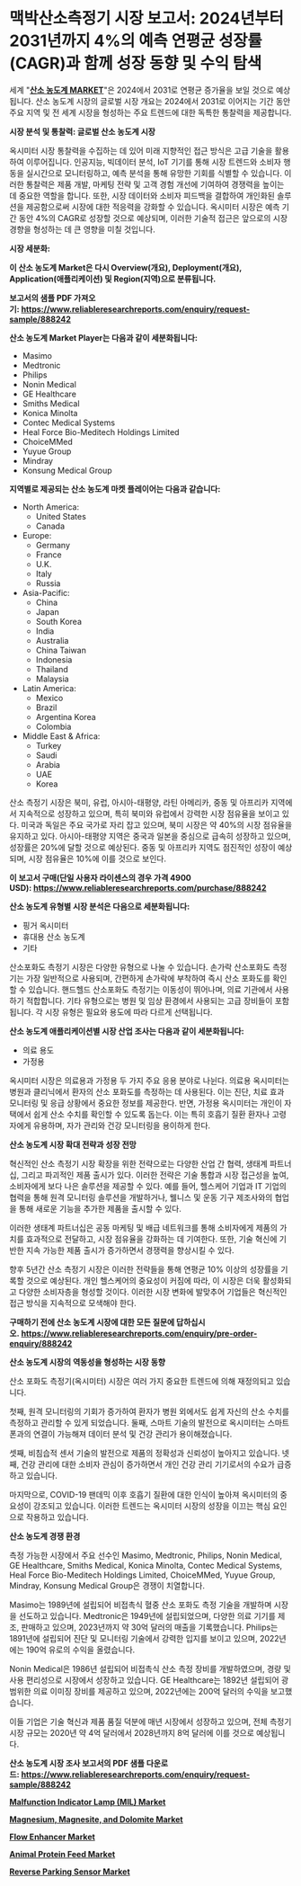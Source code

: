 <p><h1>맥박산소측정기 시장 보고서: 2024년부터 2031년까지 4%의 예측 연평균 성장률(CAGR)과 함께 성장 동향 및 수익 탐색</h1></p><p>세계 "<strong><a href="https://www.reliableresearchreports.com/oximeter-r888242?utm_campaign=106&utm_medium=8&utm_source=Github&utm_content=ia&utm_term=10122024&utm_id=oximeter">산소 농도계 MARKET</a></strong>"은 2024에서 2031로 연평균 증가율을 보일 것으로 예상됩니다. 산소 농도계 시장의 글로벌 시장 개요는 2024에서 2031로 이어지는 기간 동안 주요 지역 및 전 세계 시장을 형성하는 주요 트렌드에 대한 독특한 통찰력을 제공합니다.</p>
<p><strong>시장 분석 및 통찰력: 글로벌 산소 농도계 시장</strong></p>
<p><p>옥시미터 시장 통찰력을 수집하는 데 있어 미래 지향적인 접근 방식은 고급 기술을 활용하여 이루어집니다. 인공지능, 빅데이터 분석, IoT 기기를 통해 시장 트렌드와 소비자 행동을 실시간으로 모니터링하고, 예측 분석을 통해 유망한 기회를 식별할 수 있습니다. 이러한 통찰력은 제품 개발, 마케팅 전략 및 고객 경험 개선에 기여하여 경쟁력을 높이는 데 중요한 역할을 합니다. 또한, 시장 데이터와 소비자 피드백을 결합하여 개인화된 솔루션을 제공함으로써 시장에 대한 적응력을 강화할 수 있습니다. 옥시미터 시장은 예측 기간 동안 4%의 CAGR로 성장할 것으로 예상되며, 이러한 기술적 접근은 앞으로의 시장 경향을 형성하는 데 큰 영향을 미칠 것입니다.</p><a href="%7CAUTHORITHY_DOMAIN_URL%7C?utm_campaign=106&utm_medium=8&utm_source=Github&utm_content=ia&utm_term=10122024&utm_id=oximeter"></a></p>
<p><strong>시장 세분화:</strong></p>
<p><strong>이 산소 농도계 Market은 다시 Overview(개요), Deployment(개요), Application(애플리케이션) 및 Region(지역)으로 분류됩니다.</strong></p>
<p><strong>보고서의 샘플 PDF 가져오기:&nbsp;<a href="https://www.reliableresearchreports.com/enquiry/request-sample/888242?utm_campaign=106&utm_medium=8&utm_source=Github&utm_content=ia&utm_term=10122024&utm_id=oximeter">https://www.reliableresearchreports.com/enquiry/request-sample/888242</a></strong><strong></strong></p>
<p><strong>산소 농도계 Market Player는 다음과 같이 세분화됩니다:</strong></p>
<p><ul><li>Masimo</li><li>Medtronic</li><li>Philips</li><li>Nonin Medical</li><li>GE Healthcare</li><li>Smiths Medical</li><li>Konica Minolta</li><li>Contec Medical Systems</li><li>Heal Force Bio-Meditech Holdings Limited</li><li>ChoiceMMed</li><li>Yuyue Group</li><li>Mindray</li><li>Konsung Medical Group</li></ul></p>
<p><strong>지역별로 제공되는 산소 농도계 마켓 플레이어는 다음과 같습니다:</strong></p>
<p><ul>
    <li>
        North America:
        <ul>
            <li>United States</li>
            <li>Canada</li>
        </ul>
    </li>
    <li>
        Europe:
        <ul>
            <li>Germany</li>
            <li>France</li>
            <li>U.K.</li>
            <li>Italy</li>
            <li>Russia</li>
        </ul>
    </li>
    <li>
        Asia-Pacific:
        <ul>
            <li>China</li>
            <li>Japan</li>
            <li>South Korea</li>
            <li>India</li>
            <li>Australia</li>
            <li>China Taiwan</li>
            <li>Indonesia</li>
            <li>Thailand</li>
            <li>Malaysia</li>
        </ul>
    </li>
    <li>
        Latin America:
        <ul>
            <li>Mexico</li>
            <li>Brazil</li>
            <li>Argentina Korea</li>
            <li>Colombia</li>
        </ul>
    </li>
    <li>
        Middle East & Africa:
        <ul>
            <li>Turkey</li>
            <li>Saudi</li>
            <li>Arabia</li>
            <li>UAE</li>
            <li>Korea</li>
        </ul>
    </li>
    </ul></p>
<p><p>산소 측정기 시장은 북미, 유럽, 아시아-태평양, 라틴 아메리카, 중동 및 아프리카 지역에서 지속적으로 성장하고 있으며, 특히 북미와 유럽에서 강력한 시장 점유율을 보이고 있다. 미국과 독일은 주요 국가로 자리 잡고 있으며, 북미 시장은 약 40%의 시장 점유율을 유지하고 있다. 아시아-태평양 지역은 중국과 일본을 중심으로 급속히 성장하고 있으며, 성장률은 20%에 달할 것으로 예상된다.  중동 및 아프리카 지역도 점진적인 성장이 예상되며, 시장 점유율은 10%에 이를 것으로 보인다.</p></p>
<p><strong>이 보고서 구매(단일 사용자 라이센스의 경우 가격 4900 USD):&nbsp;<a href="https://www.reliableresearchreports.com/purchase/888242?utm_campaign=106&utm_medium=8&utm_source=Github&utm_content=ia&utm_term=10122024&utm_id=oximeter">https://www.reliableresearchreports.com/purchase/888242</a></strong></p>
<p><strong>산소 농도계 유형별 시장 분석은 다음으로 세분화됩니다:</strong></p>
<p><ul><li>핑거 옥시미터</li><li>휴대용 산소 농도계</li><li>기타</li></ul></p>
<p><p>산소포화도 측정기 시장은 다양한 유형으로 나눌 수 있습니다. 손가락 산소포화도 측정기는 가장 일반적으로 사용되며, 간편하게 손가락에 부착하여 즉시 산소 포화도를 확인할 수 있습니다. 핸드헬드 산소포화도 측정기는 이동성이 뛰어나며, 의료 기관에서 사용하기 적합합니다. 기타 유형으로는 병원 및 임상 환경에서 사용되는 고급 장비들이 포함됩니다. 각 시장 유형은 필요와 용도에 따라 다르게 선택됩니다.</p></p>
<p><strong>산소 농도계 애플리케이션별 시장 산업 조사는 다음과 같이 세분화됩니다:</strong></p>
<p><ul><li>의료 용도</li><li>가정용</li></ul></p>
<p><p>옥시미터 시장은 의료용과 가정용 두 가지 주요 응용 분야로 나뉜다. 의료용 옥시미터는 병원과 클리닉에서 환자의 산소 포화도를 측정하는 데 사용된다. 이는 진단, 치료 효과 모니터링 및 응급 상황에서 중요한 정보를 제공한다. 반면, 가정용 옥시미터는 개인이 자택에서 쉽게 산소 수치를 확인할 수 있도록 돕는다. 이는 특히 호흡기 질환 환자나 고령자에게 유용하며, 자가 관리와 건강 모니터링을 용이하게 한다.</p></p>
<p><strong>산소 농도계 시장 확대 전략과 성장 전망</strong></p>
<p><p>혁신적인 산소 측정기 시장 확장을 위한 전략으로는 다양한 산업 간 협력, 생태계 파트너십, 그리고 파괴적인 제품 출시가 있다. 이러한 전략은 기술 통합과 시장 접근성을 높여, 소비자에게 보다 나은 솔루션을 제공할 수 있다. 예를 들어, 헬스케어 기업과 IT 기업의 협력을 통해 원격 모니터링 솔루션을 개발하거나, 웰니스 및 운동 기구 제조사와의 협업을 통해 새로운 기능을 추가한 제품을 출시할 수 있다.</p><p>이러한 생태계 파트너십은 공동 마케팅 및 배급 네트워크를 통해 소비자에게 제품의 가치를 효과적으로 전달하고, 시장 점유율을 강화하는 데 기여한다. 또한, 기술 혁신에 기반한 지속 가능한 제품 출시가 증가하면서 경쟁력을 향상시킬 수 있다.</p><p>향후 5년간 산소 측정기 시장은 이러한 전략들을 통해 연평균 10% 이상의 성장률을 기록할 것으로 예상된다. 개인 헬스케어의 중요성이 커짐에 따라, 이 시장은 더욱 활성화되고 다양한 소비자층을 형성할 것이다. 이러한 시장 변화에 발맞추어 기업들은 혁신적인 접근 방식을 지속적으로 모색해야 한다.</p></p>
<p><strong>구매하기 전에 산소 농도계 시장에 대한 모든 질문에 답하십시오.&nbsp;<a href="https://www.reliableresearchreports.com/enquiry/pre-order-enquiry/888242?utm_campaign=106&utm_medium=8&utm_source=Github&utm_content=ia&utm_term=10122024&utm_id=oximeter">https://www.reliableresearchreports.com/enquiry/pre-order-enquiry/888242</a></strong><strong></strong></p>
<p><strong>산소 농도계 시장의 역동성을 형성하는 시장 동향</strong></p>
<p><p>산소 포화도 측정기(옥시미터) 시장은 여러 가지 중요한 트렌드에 의해 재정의되고 있습니다. </p><p>첫째, 원격 모니터링의 기회가 증가하여 환자가 병원 외에서도 쉽게 자신의 산소 수치를 측정하고 관리할 수 있게 되었습니다. 둘째, 스마트 기술의 발전으로 옥시미터는 스마트폰과의 연결이 가능해져 데이터 분석 및 건강 관리가 용이해졌습니다. </p><p>셋째, 비침습적 센서 기술의 발전으로 제품의 정확성과 신뢰성이 높아지고 있습니다. 넷째, 건강 관리에 대한 소비자 관심이 증가하면서 개인 건강 관리 기기로서의 수요가 급증하고 있습니다. </p><p>마지막으로, COVID-19 팬데믹 이후 호흡기 질환에 대한 인식이 높아져 옥시미터의 중요성이 강조되고 있습니다. 이러한 트렌드는 옥시미터 시장의 성장을 이끄는 핵심 요인으로 작용하고 있습니다.</p></p>
<p><strong>산소 농도계 경쟁 환경</strong></p>
<p><p>측정 가능한 시장에서 주요 선수인 Masimo, Medtronic, Philips, Nonin Medical, GE Healthcare, Smiths Medical, Konica Minolta, Contec Medical Systems, Heal Force Bio-Meditech Holdings Limited, ChoiceMMed, Yuyue Group, Mindray, Konsung Medical Group은 경쟁이 치열합니다. </p><p>Masimo는 1989년에 설립되어 비접촉식 혈중 산소 포화도 측정 기술을 개발하며 시장을 선도하고 있습니다. Medtronic은 1949년에 설립되었으며, 다양한 의료 기기를 제조, 판매하고 있으며, 2023년까지 약 30억 달러의 매출을 기록했습니다. Philips는 1891년에 설립되어 진단 및 모니터링 기술에서 강력한 입지를 보이고 있으며, 2022년에는 190억 유로의 수익을 올렸습니다.</p><p>Nonin Medical은 1986년 설립되어 비접촉식 산소 측정 장비를 개발하였으며, 경량 및 사용 편리성으로 시장에서 성장하고 있습니다. GE Healthcare는 1892년 설립되어 광범위한 의료 이미징 장비를 제공하고 있으며, 2022년에는 200억 달러의 수익을 보고했습니다. </p><p>이들 기업은 기술 혁신과 제품 품질 덕분에 매년 시장에서 성장하고 있으며, 전체 측정기 시장 규모는 2020년 약 4억 달러에서 2028년까지 8억 달러에 이를 것으로 예상됩니다.</p></p>
<p><strong>산소 농도계 시장 조사 보고서의 PDF 샘플 다운로드:&nbsp;<a href="https://www.reliableresearchreports.com/enquiry/request-sample/888242?utm_campaign=106&utm_medium=8&utm_source=Github&utm_content=ia&utm_term=10122024&utm_id=oximeter">https://www.reliableresearchreports.com/enquiry/request-sample/888242</a></strong></p>
<p><strong><p><a href="https://github.com/nathandecarvalho/Market-Research-Report-List-5/blob/main/malfunction-indicator-lamp-mil-market.md?utm_campaign=106&utm_medium=8&utm_source=Github&utm_content=ia&utm_term=10122024&utm_id=oximeter">Malfunction Indicator Lamp (MIL) Market</a></p><p><a href="https://github.com/DixieGrimes/Market-Research-Report-List-1/blob/main/magnesium-magnesite-and-dolomite-market.md?utm_campaign=106&utm_medium=8&utm_source=Github&utm_content=ia&utm_term=10122024&utm_id=oximeter">Magnesium, Magnesite, and Dolomite Market</a></p><p><a href="https://www.linkedin.com/pulse/futur-trend-quest-sl8ue?utm_campaign=106&utm_medium=8&utm_source=Github&utm_content=ia&utm_term=10122024&utm_id=oximeter">Flow Enhancer Market</a></p><p><a href="https://www.linkedin.com/pulse/th-score-market-0ptye?utm_campaign=106&utm_medium=8&utm_source=Github&utm_content=ia&utm_term=10122024&utm_id=oximeter">Animal Protein Feed Market</a></p><p><a href="https://www.linkedin.com/pulse/futur-trend-quest-sl8ue?utm_campaign=106&utm_medium=8&utm_source=Github&utm_content=ia&utm_term=10122024&utm_id=oximeter">Reverse Parking Sensor Market</a></p></strong></p>